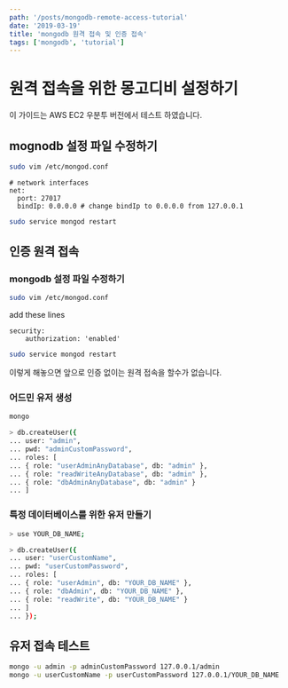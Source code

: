 ```yaml
---
path: '/posts/mongodb-remote-access-tutorial'
date: '2019-03-19'
title: 'mongodb 원격 접속 및 인증 접속'
tags: ['mongodb', 'tutorial']
---
```


# 원격 접속을 위한 몽고디비 설정하기

이 가이드는 AWS EC2 우분투 버전에서 테스트 하였습니다.

## mognodb 설정 파일 수정하기

```bash
sudo vim /etc/mongod.conf
```

```
# network interfaces
net:
  port: 27017
  bindIp: 0.0.0.0 # change bindIp to 0.0.0.0 from 127.0.0.1
```

```bash
sudo service mongod restart
```

## 인증 원격 접속

### mongodb 설정 파일 수정하기

```bash
sudo vim /etc/mongod.conf
```

add these lines

```
security:
    authorization: 'enabled'
```

```bash
sudo service mongod restart
```

이렇게 해놓으면 앞으로 인증 없이는 원격 접속을 할수가 없습니다.

### 어드민 유저 생성

```bash
mongo

> db.createUser({
... user: "admin",
... pwd: "adminCustomPassword",
... roles: [
... { role: "userAdminAnyDatabase", db: "admin" },
... { role: "readWriteAnyDatabase", db: "admin" },
... { role: "dbAdminAnyDatabase", db: "admin" }
... ]
```

### 특정 데이터베이스를 위한 유저 만들기

```bash
> use YOUR_DB_NAME;

> db.createUser({
... user: "userCustomName",
... pwd: "userCustomPassword",
... roles: [
... { role: "userAdmin", db: "YOUR_DB_NAME" },
... { role: "dbAdmin", db: "YOUR_DB_NAME" },
... { role: "readWrite", db: "YOUR_DB_NAME" }
... ]
... });
```

## 유저 접속 테스트

```bash
mongo -u admin -p adminCustomPassword 127.0.0.1/admin
mongo -u userCustomName -p userCustomPassword 127.0.0.1/YOUR_DB_NAME
```
